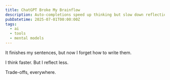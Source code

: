```yaml
---
title: ChatGPT Broke My Brainflow
description: Auto-completions speed up thinking but slow down reflection.
pubDatetime: 2025-07-01T00:00:00Z
tags:
  - ai
  - tools
  - mental models
---
```


It finishes my sentences, but now I forget how to write them.

I think faster. But I reflect less.

Trade-offs, everywhere.
